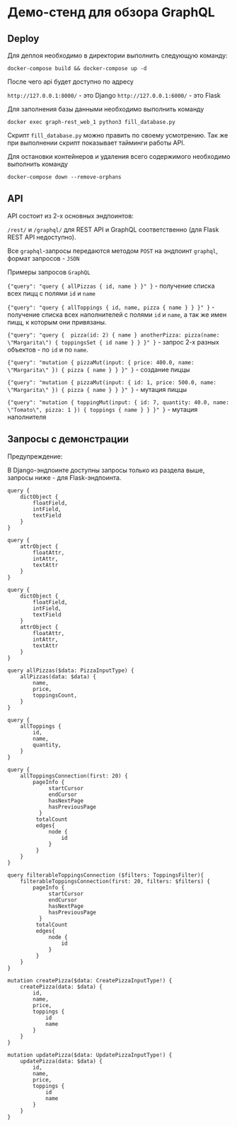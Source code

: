 Демо-стенд для обзора GraphQL
=============================================

Deploy
------

Для деплоя необходимо в директории выполнить следующую команду:

```docker-compose build && docker-compose up -d```

После чего api будет доступно по адресу

```http://127.0.0.1:8000/``` - это Django
```http://127.0.0.1:6000/``` - это Flask

Для заполнения базы данными необходимо выполнить команду

```docker exec graph-rest_web_1 python3 fill_database.py```

Скрипт ```fill_database.py``` можно править по своему усмотрению. Так же при выполнении скрипт показывает тайминги работы API.

Для остановки контейнеров и удаления всего содержимого необходимо выполнить команду

```docker-compose down --remove-orphans```

API
---

API состоит из 2-х основных эндпоинтов:

```/rest/``` и ```/graphql/``` для REST API и GraphQL соответственно (для Flask REST API недоступно).

Все ```graphql```-запросы передаются методом ```POST``` на эндпоинт ```graphql```, формат запросов - ```JSON```
 
Примеры запросов ```GraphQL```

```{"query": "query { allPizzas { id, name } }" }``` - получение списка всех пицц с полями ```id``` и ```name```

```{"query": "query { allToppings { id, name, pizza { name } } }" }``` - получение списка всех наполнителей с полями ```id``` и ```name```, а так же имен пицц, к которым они привязаны.

```{"query": "query {  pizza(id: 2) { name } anotherPizza: pizza(name: \"Margarita\") { toppingsSet { id name } } }" }``` - запрос 2-х разных объектов - по ```id``` и по ```name```.

```{"query": "mutation { pizzaMut(input: { price: 400.0, name: \"Margarita\" }) { pizza { name } } }" }``` - создание пиццы

```{"query": "mutation { pizzaMut(input: { id: 1, price: 500.0, name: \"Margarita\" }) { pizza { name } } }" }``` - мутация пиццы

```{"query": "mutation { toppingMut(input: { id: 7, quantity: 40.0, name: \"Tomato\", pizza: 1 }) { toppings { name } } }" }```  - мутация наполнителя

Запросы с демонстрации
----------------------

Предупреждение:

В Django-эндпоинте доступны запросы только из раздела выше, запросы ниже - для Flask-эндпоинта. 
```
query {
    dictObject {
        floatField,
        intField,
        textField
    }
}

query {
    attrObject {
        floatAttr,
        intAttr,
        textAttr
    }
}

query {
    dictObject {
        floatField,
        intField,
        textField
    }
    attrObject {
        floatAttr,
        intAttr,
        textAttr
    }
}

query allPizzas($data: PizzaInputType) {
    allPizzas(data: $data) {
        name,
        price,
        toppingsCount,
    }
}

query {
    allToppings {
        id,
        name,
        quantity,
    }
}

query {
    allToppingsConnection(first: 20) {
        pageInfo {
             startCursor
             endCursor
             hasNextPage
             hasPreviousPage
          }
         totalCount
         edges{
             node {
                 id
             }
         }
    }
}

query filterableToppingsConnection ($filters: ToppingsFilter){
    filterableToppingsConnection(first: 20, filters: $filters) {
        pageInfo {
             startCursor
             endCursor
             hasNextPage
             hasPreviousPage
          }
         totalCount
         edges{
             node {
                 id
             }
         }
    }
}

mutation createPizza($data: CreatePizzaInputType!) {
    createPizza(data: $data) {
        id,
        name,
        price,
        toppings {
            id
            name
        }
    }
}

mutation updatePizza($data: UpdatePizzaInputType!) {
    updatePizza(data: $data) {
        id,
        name,
        price,
        toppings {
            id
            name
        }
    }
}
```
